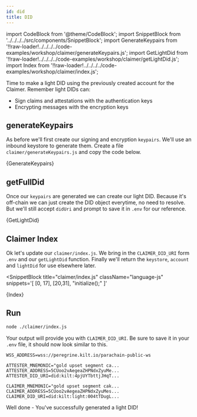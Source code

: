 ```yaml
---
id: did
title: DID
---
```


import CodeBlock from '@theme/CodeBlock';
import SnippetBlock from '../../../../src/components/SnippetBlock';
import GenerateKeypairs from '!!raw-loader!../../../../code-examples/workshop/claimer/generateKeypairs.js';
import GetLightDid from '!!raw-loader!../../../../code-examples/workshop/claimer/getLightDid.js';
import Index from '!!raw-loader!../../../../code-examples/workshop/claimer/index.js';

Time to make a light DID using the previously created account for the  <span class="label-role claimer">Claimer</span>. Remember light DIDs can:

- Sign claims and attestations with the authentication keys
- Encrypting messages with the encryption keys

## generateKeypairs

As before we'll first create our signing and encryption `keypairs`. We'll use an inbound keystore to generate them.
Create a file `claimer/generateKeypairs.js` and copy the code below.

<CodeBlock className="language-js" title="claimer/generateKeypairs.js">
  {GenerateKeypairs}
</CodeBlock>

## getFullDid

Once our `keypairs` are generated we can create our light DID. Because it's off-chain
we can just create the DID object everytime, no need to resolve. But we'll still accept
`didUri` and prompt to save it in `.env` for our reference.

<CodeBlock className="language-js" title="claimer/getLightDid.js">
  {GetLightDid}
</CodeBlock>

## Claimer Index

Ok let's update our `claimer/index.js`. We bring in the `CLAIMER_DID_URI` form `.env` and our `getLightDid` function.
Finally we'll return the `keystore`, `account` and `lightDid` for use elsewhere later.

<SnippetBlock 
  title="claimer/index.js"
  className="language-js"
  snippets='[
    [0, 17],
    [20,31],
    "initialize();"
  ]' 
>
  {Index}
</SnippetBlock>

## Run

```bash
node ./claimer/index.js
```

Your output will provide you with `CLAIMER_DID_URI`. Be sure to save it in your `.env`
file, it should now look similar to this.

```env title=".env"
WSS_ADDRESS=wss://peregrine.kilt.io/parachain-public-ws

ATTESTER_MNEMONIC="gold upset segment ca...
ATTESTER_ADDRESS=5CUoo2vAegeaZHPNdxZyuMe...
ATTESTER_DID_URI=did:kilt:4pjUYTbttjJHqT...

CLAIMER_MNEMONIC="gold upset segment cak...
CLAIMER_ADDRESS=5CUoo2vAegeaZHPNdxZyuMes...
CLAIMER_DID_URI=did:kilt:light:004tTDugL...
```

Well done - You've successfully generated a light DID!
